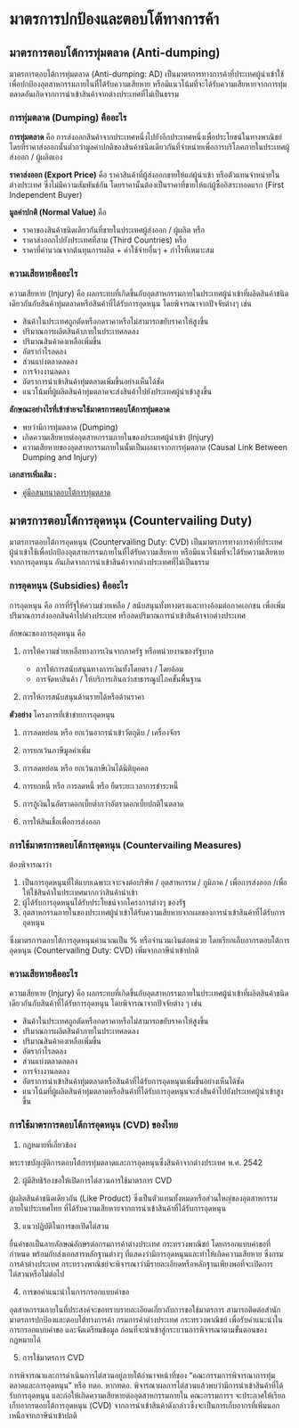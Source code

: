มาตรการปกป้องและตอบโต้ทางการค้า﻿
====

## มาตรการตอบโต้การทุ่มตลาด (Anti-dumping)

มาตรการตอบโต้การทุ่มตลาด (Anti-dumping: AD) เป็นมาตรการทางการค้าที่ประเทศผู้นำเข้าใช้เพื่อปกป้องอุตสาหกรรมภายในที่ได้รับความเสียหาย หรือมีแนวโน้มที่จะได้รับความเสียหายจากการทุ่มตลาดอันเกิดจากการนำเข้าสินค้าจากต่างประเทศที่ไม่เป็นธรรม

### การทุ่มตลาด (Dumping) คืออะไร

**การทุ่มตลาด** คือ การส่งออกสินค้าจากประเทศหนึ่งไปยังอีกประเทศหนึ่งเพื่อประโยชน์ในทางพาณิชย์ โดยที่ราคาส่งออกนั้นต่ำกว่ามูลค่าปกติของสินค้าชนิดเดียวกันที่จำหน่ายเพื่อการบริโภคภายในประเทศผู้ส่งออก / ผู้ผลิตเอง

**ราคาส่งออก (Export Price)** คือ ราคาสินค้าที่ผู้ส่งออกขายให้แก่ผู้นำเข้า หรือตัวแทนจำหน่ายในต่างประเทศ ซึ่งไม่มีความสัมพันธ์กัน โดยราคานั้นต้องเป็นราคาที่ขายให้แก่ผู้ซื้ออิสระทอดแรก (First Independent Buyer)

**มูลค่าปกติ (Normal Value)** คือ

- ราคาของสินค้าชนิดเดียวกันที่ขายในประเทศผู้ส่งออก / ผู้ผลิต หรือ
- ราคาส่งออกไปยังประเทศที่สาม (Third Countries) หรือ
- ราคาที่คำนวณจากต้นทุนการผลิต + ค่าใช้จ่ายอื่นๆ + กำไรที่เหมาะสม


### ความเสียหายคืออะไร

ความเสียหาย (Injury) คือ ผลกระทบที่เกิดขึ้นกับอุตสาหกรรมภายในประเทศผู้นำเข้าที่ผลิตสินค้าชนิดเดียวกันกับสินค้าทุ่มตลาดหรือสินค้าที่ได้รับการอุดหนุน โดยพิจารณาจากปัจจัยต่างๆ เช่น

- สินค้าในประเทศถูกตัดหรือกดราคาหรือไม่สามารถขยับราคาให้สูงขึ้น
- ปริมาณการผลิตสินค้าภายในประเทศลดลง
- ปริมาณสินค้าคงเหลือเพิ่มขึ้น
- อัตรากำไรลดลง
- ส่วนแบ่งตลาดลดลง
- การจ้างงานลดลง
- อัตราการนำเข้าสินค้าทุ่มตลาดเพิ่มขึ้นอย่างเห็นได้ชัด
- แนวโน้มที่ผู้ผลิตสินค้าทุ่มตลาดจะส่งสินค้าไปยังประเทศผู้นำเข้าสูงขึ้น


**ลักษณะอย่างไรที่เข้าข่ายจะใช้มาตรการตอบโต้การทุ่มตลาด**
- พบว่ามีการทุ่มตลาด (Dumping)
- เกิดความเสียหายต่ออุตสาหกรรมภายในของประเทศผู้นำเข้า (Injury)
- ความเสียหายของอุตสาหกรรมภายในนั้นเป็นผลมาจากการทุ่มตลาด (Causal Link Between Dumping and Injury)

**เอกสารเพิ่มเติม :**
- [คู่มือสนทนาตอบโต้การทุ่มตลาด](https://www.thaitr.go.th/storage/measure_info/Q0MjRqdxGtqjPqmMxwsCGa8MCi5hTbFWnVmpHIfm.pdf)

## มาตรการตอบโต้การอุดหนุน (Countervailing Duty)

มาตรการตอบโต้การอุดหนุน (Countervailing Duty: CVD) เป็นมาตรการทางการค้าที่ประเทศผู้นำเข้าใช้เพื่อปกป้องอุตสาหกรรมภายในที่ได้รับความเสียหาย หรือมีแนวโน้มที่จะได้รับความเสียหายจากการอุดหนุน อันเกิดจากการนำเข้าสินค้าจากต่างประเทศที่ไม่เป็นธรรม

### การอุดหนุน (Subsidies) คืออะไร

การอุดหนุน คือ การที่รัฐให้ความช่วยเหลือ / สนับสนุนทั้งทางตรงและทางอ้อมต่อภาคเอกชน เพื่อเพิ่มปริมาณการส่งออกสินค้าไปต่างประเทศ หรือลดปริมาณการนำเข้าสินค้าจากต่างประเทศ

ลักษณะของการอุดหนุน คือ

1. การให้ความช่วยเหลือทางการเงินจากภาครัฐ หรือหน่วยงานของรัฐบาล
	- การให้การสนับสนุนทางการเงินทั้งโดยตรง / โดยอ้อม
	- การจัดหาสินค้า / ให้บริการเกินกว่าสาธารณูปโภคขั้นพื้นฐาน

2. การให้การสนับสนุนด้านรายได้หรือด้านราคา

**ตัวอย่าง** โครงการที่เข้าข่ายการอุดหนุน

1. การลดหย่อน หรือ ยกเว้นอากรนำเข้าวัตถุดิบ / เครื่องจักร

2. การยกเว้นภาษีมูลค่าเพิ่ม

3. การลดหย่อน หรือ ยกเว้นภาษีเงินได้นิติบุคคล

4. การยกหนี้ หรือ การลดหนี้ หรือ ยืดระยะเวลาการชำระหนี้

5. การกู้เงินในอัตราดอกเบี้ยต่ำกว่าอัตราดอกเบี้ยปกติในตลาด

6. การให้สินเชื่อเพื่อการส่งออก

### การใช้มาตรการตอบโต้การอุดหนุน (Countervailing Measures)

ต้องพิจารณาว่า
1. เป็นการอุดหนุนที่ให้แบบเฉพาะเจาะจงต่อบริษัท / อุตสาหกรรม / ภูมิภาค / เพื่อการส่งออก /เพื่อให้ใช้สินค้าในประเทศมากกว่าสินค้านำเข้า
2. ผู้ได้รับการอุดหนุนได้รับประโยชน์จากโครงการต่างๆ ของรัฐ
3. อุตสาหกรรมภายในของประเทศผู้นำเข้าได้รับความเสียหายจากผลของการนำเข้าสินค้าที่ได้รับการอุดหนุน

ซึ่งมาตรการตอบโต้การอุดหนุนคำนวณเป็น % หรือจำนวนเงินต่อหน่วย โดยเรียกเก็บอากรตอบโต้การอุดหนุน (Countervailing Duty: CVD) เพิ่มจากภาษีนำเข้าปกติ

### ความเสียหายคืออะไร

ความเสียหาย (Injury) คือ ผลกระทบที่เกิดขึ้นกับอุตสาหกรรมภายในประเทศผู้นำเข้าที่ผลิตสินค้าชนิดเดียวกันกับสินค้าที่ได้รับการอุดหนุน โดยพิจารณาจากปัจจัยต่าง ๆ เช่น

- สินค้าในประเทศถูกตัดหรือกดราคาหรือไม่สามารถขยับราคาให้สูงขึ้น
- ปริมาณการผลิตสินค้าภายในประเทศลดลง
- ปริมาณสินค้าคงเหลือเพิ่มขึ้น
- อัตรากำไรลดลง
- ส่วนแบ่งตลาดลดลง
- การจ้างงานลดลง
- อัตราการนำเข้าสินค้าทุ่มตลาดหรือสินค้าที่ได้รับการอุดหนุนเพิ่มขึ้นอย่างเห็นได้ชัด
- แนวโน้มที่ผู้ผลิตสินค้าทุ่มตลาดหรือสินค้าที่ได้รับการอุดหนุนจะส่งสินค้าไปยังประเทศผู้นำเข้าสูงขึ้น

### การใช้มาตรการตอบโต้การอุดหนุน (CVD) ของไทย

1. กฏหมายที่เกี่ยวข้อง

พระราชบัญญัติการตอบโต้การทุ่มตลาดและการอุดหนุนซึ่งสินค้าจากต่างประเทศ พ.ศ. 2542

2. ผู้มีสิทธิร้องขอให้เปิดการไต่สวนการใช้มาตรการ CVD

ผู้ผลิตสินค้าชนิดเดียวกัน (Like Product) ซึ่งเป็นตัวแทนทั้งหมดหรือส่วนใหญ่ของอุตสาหกรรมภายในประเทศไทย ที่ได้รับความเสียหายจากการนำเข้าสินค้าที่ได้รับการอุดหนุน

3. แนวปฏิบัติในการขอเปิดไต่สวน

ยื่นคำขอเป็นลายลักษณ์อักษรต่อกรมการค้าต่างประเทศ กระทรวงพาณิชย์ โดยกรอกแบบคำขอที่กำหนด พร้อมกับส่งเอกสารหลักฐานต่างๆ ที่แสดงว่ามีการอุดหนุนและทำให้เกิดความเสียหาย ซึ่งกรมการค้าต่างประเทศ กระทรวงพาณิชย์จะพิจารณาว่ามีรายละเอียดหรือหลักฐานเพียงพอที่จะเปิดการไต่สวนหรือไม่ต่อไป

4. การขอคำแนะนำในการกรอกแบบคำขอ

อุตสาหกรรมภายในที่ประสงค์จะขอทราบรายละเอียดเกี่ยวกับการขอใช้มาตรการ สามารถติดต่อสำนักมาตรการปกป้องและตอบโต้ทางการค้า กรมการค้าต่างประเทศ กระทรวงพาณิชย์ เพื่อรับคำแนะนำในการกรอกแบบคำขอ และจัดเตรียมข้อมูล ก่อนที่จะนำเข้าสู่กระบวนการพิจารณาตามขั้นตอนของกฎหมายได้

5. การใช้มาตรการ CVD

การพิจารณาและการดำเนินการไต่สวนอยู่ภายใต้อำนาจหน้าที่ของ “คณะกรรมการพิจารณาการทุ่มตลาดและการอุดหนุน” หรือ ทตอ. หากทตอ. พิจารณาผลการไต่สวนแล้วพบว่ามีการนำเข้าสินค้าที่ได้รับการอุดหนุน และก่อให้เกิดความเสียหายต่ออุตสาหกรรมภายใน คณะกรรมการฯ จะประกาศให้เรียกเก็บอากรตอบโต้การอุดหนุน (CVD) จากการนำเข้าสินค้าดังกล่าวซึ่งจะเป็นการเก็บอากรที่เพิ่มนอกเหนือจากภาษีนำเข้าปกติ
<!--stackedit_data:
eyJoaXN0b3J5IjpbLTEzNTYyOTYzNzZdfQ==
-->